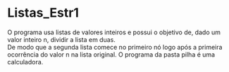 # Listas_Estr1
O programa usa listas de valores inteiros e possui o objetivo de, dado um valor inteiro n, dividir a lista em duas.<br>
De modo que a segunda lista comece no primeiro nó logo após a primeira ocorrência do valor n na lista original.
O programa da pasta pilha é uma calculadora.
